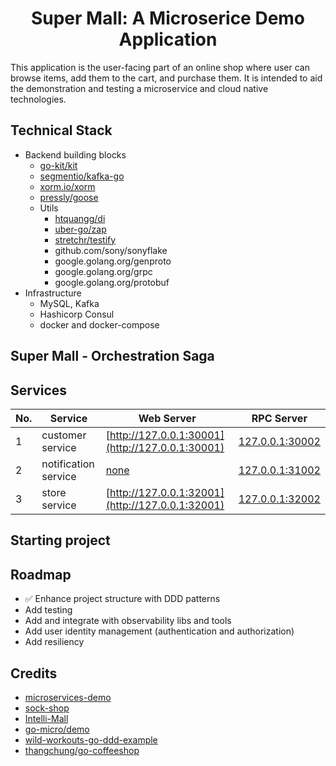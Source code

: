 <h1 align=center>Super Mall: A Microserice Demo Application</h1>

This application is the user-facing part of an online shop 
where user can browse items, add them to the cart, and purchase them.
It is intended to aid the demonstration and testing a microservice
and cloud native technologies.

## Technical Stack
- Backend building blocks
  - [go-kit/kit](https://github.com/go-kit/kit)
  - [segmentio/kafka-go](https://github.com/segmentio/kafka-go)
  - [xorm.io/xorm](https://gitea.com/xorm/xorm)
  - [pressly/goose](https://github.com/pressly/goose)
  - Utils
    - [htquangg/di](https://github.com/htquangg/di)
    - [uber-go/zap](https://github.com/uber-go/zap)
    - [stretchr/testify](https://github.com/stretchr/testify)
    - github.com/sony/sonyflake
    - google.golang.org/genproto
    - google.golang.org/grpc
    - google.golang.org/protobuf
- Infrastructure
  - MySQL, Kafka
  - Hashicorp Consul
  - docker and docker-compose

## Super Mall - Orchestration Saga

## Services

| No. | Service              | Web Server                                       | RPC Server                         |
| --- | -------------------- | ------------------------------------------------ | ---------------------------------- |
| 1   | customer service     | [http://127.0.0.1:30001](http://127.0.0.1:30001) | [127.0.0.1:30002](127.0.0.1:30002) |
| 2   | notification service | [none](none)                                     | [127.0.0.1:31002](127.0.0.1:31002) |
| 3   | store service        | [http://127.0.0.1:32001](http://127.0.0.1:32001) | [127.0.0.1:32002](127.0.0.1:32002) |

## Starting project

## Roadmap

- ✅ Enhance project structure with DDD patterns
- Add testing
- Add and integrate with observability libs and tools
- Add user identity management (authentication and authorization)
- Add resiliency

## Credits

- [microservices-demo](https://github.com/GoogleCloudPlatform/microservices-demo)
- [sock-shop](https://github.com/microservices-demo/microservices-demo)
- [Intelli-Mall](https://github.com/LordMoMA/Intelli-Mall)
- [go-micro/demo](https://github.com/go-micro/demo)
- [wild-workouts-go-ddd-example](https://github.com/ThreeDotsLabs/wild-workouts-go-ddd-example)
- [thangchung/go-coffeeshop](https://github.com/thangchung/go-coffeeshop)
